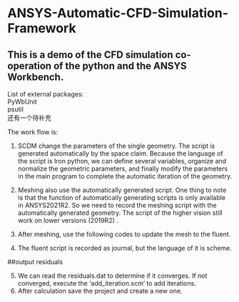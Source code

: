 # ANSYS-Automatic-CFD-Simulation-Framework
## This is a demo of the CFD simulation co-operation of the python and the ANSYS Workbench.

List of external packages:  
PyWbUnit  
psutil   
还有一个待补充

The work flow is: 
1.	SCDM change the parameters of the single geometry. The script is generated automatically by the space claim. Because the language of the script is Iron python, we can define several variables, organize and normalize the geometric parameters, and finally modify the parameters in the main program to complete the automatic iteration of the geometry.
2.	Meshing also use the automatically generated script. One thing to note is that the function of automatically generating scripts is only available in ANSYS2021R2. So we need to record the meshing script with the automatically generated geometry. The script of the higher vision still work on lower versions (2019R2) .
3.	After meshing, use the following codes to update the mesh to the fluent.

4.	The fluent script is recorded as journal, but the language of it is scheme.

##output residuals

5.	We can read the residuals.dat to determine if it converges. If not converged, execute the ‘add_iteration.scm’ to add iterations.
6.	After calculation save the project and create a new one.


